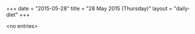 +++
date = "2015-05-28"
title = "28 May 2015 (Thursday)"
layout = "daily-diet"
+++

<p>&lt;no entries&gt;</p>